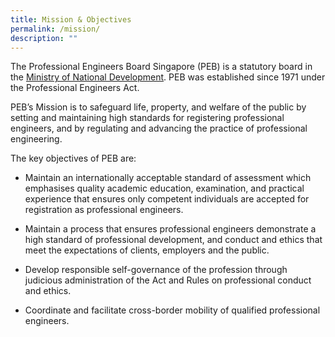 ```yaml
---
title: Mission & Objectives
permalink: /mission/
description: ""
---
```

The Professional Engineers Board Singapore (PEB) is a statutory board in the [Ministry of National Development](https://www.mnd.gov.sg/). PEB was established since 1971 under the Professional Engineers Act.  
  
PEB’s Mission is to safeguard life, property, and welfare of the public by setting and maintaining high standards for registering professional engineers, and by regulating and advancing the practice of professional engineering.

The key objectives of PEB are:

*   Maintain an internationally acceptable standard of assessment which emphasises quality academic education, examination, and practical experience that ensures only competent individuals are accepted for registration as professional engineers.
    
*   Maintain a process that ensures professional engineers demonstrate a high standard of professional development, and conduct and ethics that meet the expectations of clients, employers and the public.
    
*   Develop responsible self-governance of the profession through judicious administration of the Act and Rules on professional conduct and ethics.
    
*   Coordinate and facilitate cross-border mobility of qualified professional engineers.